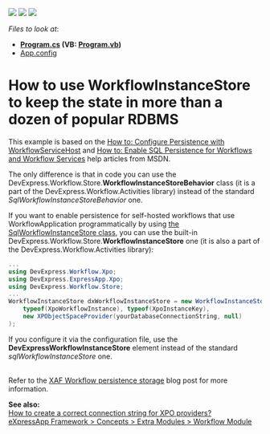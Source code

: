<!-- default badges list -->
![](https://img.shields.io/endpoint?url=https://codecentral.devexpress.com/api/v1/VersionRange/128594958/12.2.4%2B)
[![](https://img.shields.io/badge/Open_in_DevExpress_Support_Center-FF7200?style=flat-square&logo=DevExpress&logoColor=white)](https://supportcenter.devexpress.com/ticket/details/E4547)
[![](https://img.shields.io/badge/📖_How_to_use_DevExpress_Examples-e9f6fc?style=flat-square)](https://docs.devexpress.com/GeneralInformation/403183)
<!-- default badges end -->
<!-- default file list -->
*Files to look at*:

* **[Program.cs](./CS/DevExpressWorkflowInstanceStoreInCode/Program.cs) (VB: [Program.vb](./VB/DevExpressWorkflowInstanceStoreInCode/Program.vb))**
* [App.config](./CS/DevExpressWorkflowInstanceStoreInConfig/App.config)
<!-- default file list end -->
# How to use WorkflowInstanceStore to keep the state in more than a dozen of popular RDBMS


<p>This example is based on the <a href="http://msdn.microsoft.com/library/ee816889.aspx"><u>How to: Configure Persistence with WorkflowServiceHost</u></a> and <a href="http://msdn.microsoft.com/en-US/library/ee395773.aspx"><u>How to: Enable SQL Persistence for Workflows and Workflow Services</u></a> help articles from MSDN.</p><p>The only difference is that in code you can use the DevExpress.Workflow.Store.<strong>WorkflowInstanceStoreBehavior</strong> class (it is a part of the DevExpress.Workflow.Activities library) instead of the standard <i>SqlWorkflowInstanceStoreBehavior</i> one.</p><p>If you want to enable persistence for self-hosted workflows that use WorkflowApplication programmatically by using <a href="http://msdn.microsoft.com/en-US/library/ee395773.aspx"><u>the SqlWorkflowInstanceStore class</u></a>, you can use the built-in DevExpress.Workflow.Store.<strong>WorkflowInstanceStore</strong> one (it is also a part of the DevExpress.Workflow.Activities library):</p>

```cs
...
using DevExpress.Workflow.Xpo;
using DevExpress.ExpressApp.Xpo;
using DevExpress.Workflow.Store;
...
WorkflowInstanceStore dxWorkflowInstanceStore = new WorkflowInstanceStore(
    typeof(XpoWorkflowInstance), typeof(XpoInstanceKey),
    new XPObjectSpaceProvider(yourDatabaseConnectionString, null)
);
```

<p> </p><p>If you configure it via the configuration file, use the <strong>DevExpressWorkflowInstanceStore</strong> element instead of the standard <i>sqlWorkflowInstanceStore</i> one.</p><p><br />
Refer to the <a href="http://community.devexpress.com/blogs/eaf/archive/2011/08/24/xaf-workflow-persistence-storage.aspx"><u>XAF Workflow persistence storage</u></a> blog post for more information.</p><p><strong>See also:</strong><strong><br />
</strong><a href="https://www.devexpress.com/Support/Center/p/K18445">How to create a correct connection string for XPO providers?</a><br />
<a href="http://documentation.devexpress.com/#Xaf/CustomDocument3343"><u>eXpressApp Framework > Concepts > Extra Modules > Workflow Module</u></a></p>

<br/>


